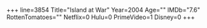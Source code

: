 +++
line=3854
Title="Island at War"
Year=2004
Age=""
IMDb="7.6"
RottenTomatoes=""
Netflix=0
Hulu=0
PrimeVideo=1
Disney=0
+++


